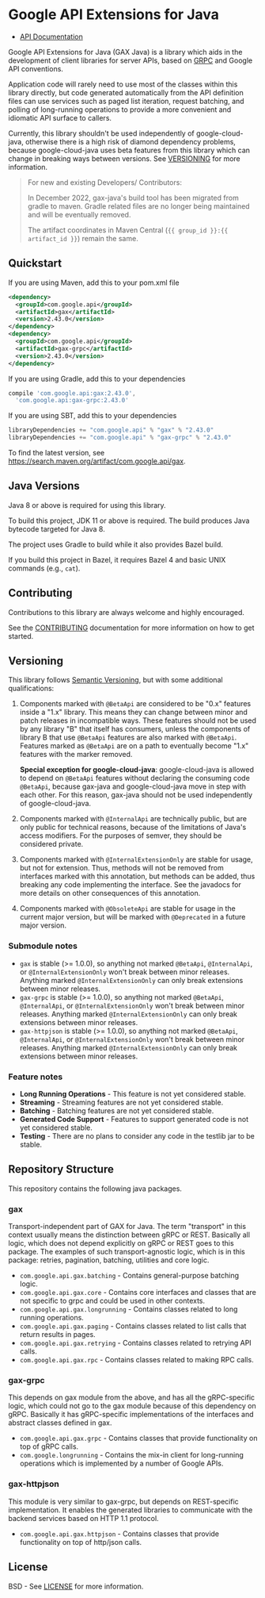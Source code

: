 Google API Extensions for Java
==============================

- [API Documentation](https://cloud.google.com/java/docs/reference/gax/latest/overview.html)

Google API Extensions for Java (GAX Java) is a library which aids in the
development of client libraries for server APIs, based on [GRPC](http://grpc.io)
and Google API conventions.

Application code will rarely need to use most of the classes within this
library directly, but code generated automatically from the API definition
files can use services such as paged list iteration, request batching, and
polling of long-running operations to provide a more convenient and idiomatic
API surface to callers.

Currently, this library shouldn't be used independently of google-cloud-java, otherwise there is
a high risk of diamond dependency problems, because google-cloud-java uses beta features from this
library which can change in breaking ways between versions. See [VERSIONING](#versioning) for
more information.

> For new and existing Developers/ Contributors:
> 
> In December 2022, gax-java's build tool has been migrated from gradle to maven. 
> Gradle related files are no longer being maintained and will be eventually removed.
> 
> The artifact coordinates in Maven Central (`{{ group_id }}:{{ artifact_id }}`) remain the same.

Quickstart
----------

[//]: # ({x-version-update-start:gax:released})
If you are using Maven, add this to your pom.xml file
```xml
<dependency>
  <groupId>com.google.api</groupId>
  <artifactId>gax</artifactId>
  <version>2.43.0</version>
</dependency>
<dependency>
  <groupId>com.google.api</groupId>
  <artifactId>gax-grpc</artifactId>
  <version>2.43.0</version>
</dependency>
```

If you are using Gradle, add this to your dependencies

```Groovy
compile 'com.google.api:gax:2.43.0',
  'com.google.api:gax-grpc:2.43.0'
```

If you are using SBT, add this to your dependencies

```Scala
libraryDependencies += "com.google.api" % "gax" % "2.43.0"
libraryDependencies += "com.google.api" % "gax-grpc" % "2.43.0"
```
[//]: # ({x-version-update-end})

To find the latest version, see https://search.maven.org/artifact/com.google.api/gax.

Java Versions
-------------

Java 8 or above is required for using this library.

To build this project, JDK 11 or above is required.
The build produces Java bytecode targeted for Java 8.

The project uses Gradle to build while it also provides Bazel build.

If you build this project in Bazel, it requires Bazel 4 and basic UNIX commands
(e.g., `cat`).

Contributing
------------

Contributions to this library are always welcome and highly encouraged.

See the [CONTRIBUTING] documentation for more information on how to get started.

Versioning
----------

This library follows [Semantic Versioning](http://semver.org/), but with some
additional qualifications:

1. Components marked with `@BetaApi` are considered to be "0.x" features inside
   a "1.x" library. This means they can change between minor and patch releases
   in incompatible ways. These features should not be used by any library "B"
   that itself has consumers, unless the components of library B that use
   `@BetaApi` features are also marked with `@BetaApi`. Features marked as
   `@BetaApi` are on a path to eventually become "1.x" features with the marker
   removed.

   **Special exception for google-cloud-java**: google-cloud-java is
   allowed to depend on `@BetaApi` features without declaring the consuming
   code `@BetaApi`, because gax-java and google-cloud-java move in step
   with each other. For this reason, gax-java should not be used
   independently of google-cloud-java.

1. Components marked with `@InternalApi` are technically public, but are only
   public for technical reasons, because of the limitations of Java's access
   modifiers. For the purposes of semver, they should be considered private.

1. Components marked with `@InternalExtensionOnly` are stable for usage, but
   not for extension. Thus, methods will not be removed from interfaces marked
   with this annotation, but methods can be added, thus breaking any
   code implementing the interface. See the javadocs for more details on other
   consequences of this annotation.
1. Components marked with `@ObsoleteApi` are stable for usage in the current major version, 
   but will be marked with `@Deprecated` in a future major version.

### Submodule notes

- `gax` is stable (>= 1.0.0), so anything not marked `@BetaApi`, `@InternalApi`,
or `@InternalExtensionOnly` won't break between minor releases. Anything marked
`@InternalExtensionOnly` can only break extensions between minor releases.
- `gax-grpc` is stable (>= 1.0.0), so anything not marked `@BetaApi`, `@InternalApi`,
or `@InternalExtensionOnly` won't break between minor releases. Anything marked
`@InternalExtensionOnly` can only break extensions between minor releases.
- `gax-httpjson` is stable (>= 1.0.0), so anything not marked `@BetaApi`, `@InternalApi`,
or `@InternalExtensionOnly` won't break between minor releases. Anything marked
`@InternalExtensionOnly` can only break extensions between minor releases.

### Feature notes

- **Long Running Operations** - This feature is not yet considered stable.
- **Streaming** - Streaming features are not yet considered stable.
- **Batching** - Batching features are not yet considered stable.
- **Generated Code Support** - Features to support generated code is not yet
  considered stable.
- **Testing** - There are no plans to consider any code in the testlib jar to be stable.

Repository Structure
--------------------

This repository contains the following java packages.

### gax

Transport-independent part of GAX for Java.
The term "transport" in this context usually means the distinction between gRPC or REST.
Basically all logic, which does not depend explicitly on gRPC or REST goes to this package.
The examples of such transport-agnostic logic, which is in this package:
retries, pagination, batching, utilities and core logic.

- `com.google.api.gax.batching` - Contains general-purpose batching logic.
- `com.google.api.gax.core` - Contains core interfaces and classes that are not
  specific to grpc and could be used in other contexts.
- `com.google.api.gax.longrunning` - Contains classes related to long running
  operations.
- `com.google.api.gax.paging` - Contains classes related to list calls that return
  results in pages.
- `com.google.api.gax.retrying` - Contains classes related to retrying API calls.
- `com.google.api.gax.rpc` - Contains classes related to making RPC calls.

### gax-grpc

This depends on gax module from the above, and has all the gRPC-specific logic,
which could not go to the gax module because of this dependency on gRPC.
Basically it has gRPC-specific implementations of the interfaces and abstract classes defined in gax.

- `com.google.api.gax.grpc` - Contains classes that provide functionality on top
  of gRPC calls.
- `com.google.longrunning` - Contains the mix-in client for long-running operations
  which is implemented by a number of Google APIs.

### gax-httpjson

This module is very similar to gax-grpc, but depends on REST-specific implementation.
It enables the generated libraries to communicate with the backend services based on HTTP
1.1 protocol.

- `com.google.api.gax.httpjson` - Contains classes that provide functionality on
  top of http/json calls.

License
-------

BSD - See [LICENSE] for more information.

[CONTRIBUTING]:https://github.com/googleapis/gax-java/blob/main/CONTRIBUTING.md
[LICENSE]: https://github.com/googleapis/gax-java/blob/main/LICENSE

